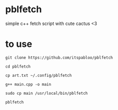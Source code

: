 # pblfetch
simple c++ fetch script with cute cactus <3
# to use
```shell
git clone https://github.com/itspabloo/pblfetch
```
```shell
cd pblfetch
```
```shell
cp art.txt ~/.config/pblfetch
```
```shell
g++ main.cpp -o main
```
```shell
sudo cp main /usr/local/bin/pblfetch
```
```shell
pblfetch
```
